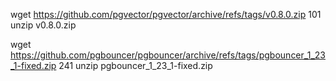 wget https://github.com/pgvector/pgvector/archive/refs/tags/v0.8.0.zip
  101  unzip v0.8.0.zip

 wget https://github.com/pgbouncer/pgbouncer/archive/refs/tags/pgbouncer_1_23_1-fixed.zip
  241  unzip pgbouncer_1_23_1-fixed.zip



